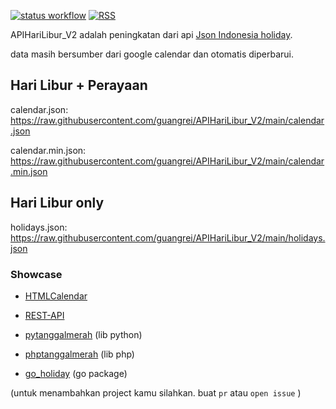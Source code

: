 [![status workflow](https://github.com/guangrei/APIHariLibur_V2/actions/workflows/python-app.yml/badge.svg)](https://github.com/guangrei/APIHariLibur_V2/actions) [![RSS](https://img.shields.io/badge/RSS-atom-orange)](https://github.com/guangrei/APIHariLibur_V2/commits.atom)

APIHariLibur_V2 adalah peningkatan dari api [Json Indonesia holiday](https://github.com/guangrei/Json-Indonesia-holidays).

data masih bersumber dari google calendar dan otomatis diperbarui.

## Hari Libur + Perayaan

calendar.json: https://raw.githubusercontent.com/guangrei/APIHariLibur_V2/main/calendar.json

calendar.min.json: https://raw.githubusercontent.com/guangrei/APIHariLibur_V2/main/calendar.min.json

## Hari Libur only

holidays.json: https://raw.githubusercontent.com/guangrei/APIHariLibur_V2/main/holidays.json

### Showcase 

- [HTMLCalendar](https://github.com/guangrei/APIHariLibur_V2/tree/gh-pages)

- [REST-API](https://guangrei.github.io/read/2025/06/24/api-hari-libur/)

- [pytanggalmerah](https://github.com/guangrei/pytanggalmerah) (lib python)

- [phptanggalmerah](https://github.com/guangrei/phptanggalmerah) (lib php)

- [go_holiday](https://github.com/cirebon-dev/go_holiday) (go package)

(untuk menambahkan project kamu silahkan. buat  `pr`  atau  `open issue` )

